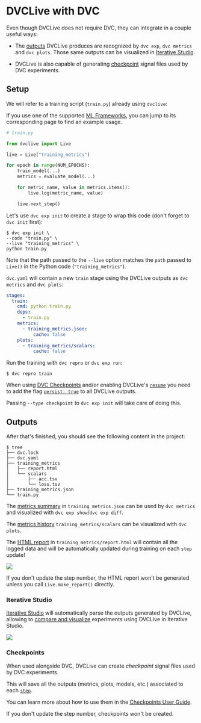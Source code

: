 # DVCLive with DVC

Even though DVCLive does not require DVC, they can integrate in a couple useful
ways:

- The [outputs](#outputs) DVCLive produces are recognized by `dvc exp`,
  `dvc metrics` and `dvc plots`. Those same outputs can be visualized in
  [Iterative Studio](#iterative-studio).

- DVCLive is also capable of generating [checkpoint](#checkpoints) signal files
  used by DVC <abbr>experiments<abbr>.

## Setup

We will refer to a training script (`train.py`) already using `dvclive`:

<admon type="tip">

If you use one of the supported [ML Frameworks](/doc/dvclive/ml-frameworks), you
can jump to its corresponding page to find an example usage.

</admon>

```python
# train.py

from dvclive import Live

live = Live("training_metrics")

for epoch in range(NUM_EPOCHS):
    train_model(...)
    metrics = evaluate_model(...)

    for metric_name, value in metrics.items():
        live.log(metric_name, value)

    live.next_step()
```

Let's use `dvc exp init` to create a stage to wrap this code (don't forget to
`dvc init` first):

```dvc
$ dvc exp init \
--code "train.py" \
--live "training_metrics" \
python train.py
```

<admon type="info">

Note that the path passed to the `--live` option matches the `path` passed to
`Live()` in the Python code (`"training_metrics"`).

</admon>

`dvc.yaml` will contain a new `train` stage using the DVCLive outputs as
`dvc metrics` and `dvc plots`:

```yaml
stages:
  train:
    cmd: python train.py
    deps:
      - train.py
    metrics:
      - training_metrics.json:
          cache: false
    plots:
      - training_metrics/scalars:
          cache: false
```

Run the training with `dvc repro` or `dvc exp run`:

```dvc
$ dvc repro train
```

<admon type="warn">

When using [DVC Checkpoints](/doc/user-guide/experiment-management/checkpoints)
and/or enabling DVCLive's [`resume`](/doc/dvclive/api-reference/live#parameters)
you need to add the flag
[`persist: true`](/doc/user-guide/project-structure/pipelines-files#output-subfields)
to all DVCLive outputs.

Passing `--type checkpoint` to `dvc exp init` will take care of doing this.

</admon>

## Outputs

After that's finished, you should see the following content in the project:

```dvc
$ tree
├── dvc.lock
├── dvc.yaml
├── training_metrics
│   ├── report.html
│   └── scalars
│       ├── acc.tsv
│       └── loss.tsv
├── training_metrics.json
└── train.py
```

The [metrics summary](/doc/dvclive/api-reference/live/log#description) in
`training_metrics.json` can be used by `dvc metrics` and visualized with
`dvc exp show`/`dvc exp diff`.

The [metrics history](/doc/dvclive/api-reference/live/log#step-updates)
`training_metrics/scalars` can be visualized with `dvc plots`.

The [HTML report](/doc/dvclive/api-reference/live/make_report#description) in
`training_metrics/report.html` will contain all the logged data and will be
automatically updated during training on each `step` update!

![](/img/dvclive-html.gif)

<admon type="info">

If you don't update the step number, the HTML report won't be generated unless
you call `Live.make_report()` directly.

</admon>

### Iterative Studio

[Iterative Studio](/doc/studio) will automatically parse the outputs generated
by DVCLive, allowing to
[compare and visualize](/doc/studio/user-guide/visualize-experiments)
experiments using DVCLive in Iterative Studio.

![](/img/dvclive-studio-plots.png)

### Checkpoints

When used alongside DVC, DVCLive can create _checkpoint_ signal files used by
DVC <abbr>experiments<abbr>.

This will save all the outputs (metrics, plots, models, etc.) associated to each
[`step`](/doc/dvclive/api-reference/live/get_step).

You can learn more about how to use them in the
[Checkpoints User Guide](/docs/user-guide/experiment-management/checkpoints).

<admon type="info">

If you don't update the step number, checkpoints won't be created.

</admon>
